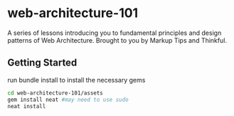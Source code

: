 # web-architecture-101
A series of lessons introducing you to fundamental principles and design patterns of Web Architecture. Brought to you by Markup Tips and Thinkful.

## Getting Started

run bundle install to install the necessary gems

```bash 
cd web-architecture-101/assets
gem install neat #may need to use sudo 
neat install
```